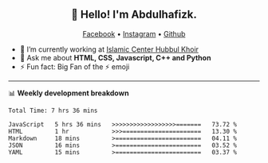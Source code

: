 <h2 align="center">👋 Hello! I'm Abdulhafizk.</h2>
<p align="center">
  <a href="https://web.facebook.com/profile.php?id=100080122707224">Facebook</a> •
  <a href="https://www.instagram.com/abdulhafizh_k/">Instagram</a> •
  <a href="https://github.com/abdulhafizk">Github</a>
</p>


- 🔭 I’m currently working at [Islamic Center Hubbul Khoir](https://hubbulkhoir.sch.id/)
- 💬 Ask me about **HTML, CSS, Javascript, C++ and Python**
- ⚡ Fun fact: Big Fan of the :zap: emoji

-------

📊 **Weekly development breakdown**
<!--START_SECTION:waka-->

```HTML, CSS, Javascript, C++, Python, Jsx, Json, Lock.
Total Time: 7 hrs 36 mins

JavaScript   5 hrs 36 mins   >>>>>>>>>>>>>>>>>>=======   73.72 %
HTML         1 hr            >>>======================   13.30 %
Markdown     18 mins         >========================   04.11 %
JSON         16 mins         >========================   03.52 %
YAML         15 mins         >========================   03.37 %
```

<!--END_SECTION:waka-->
